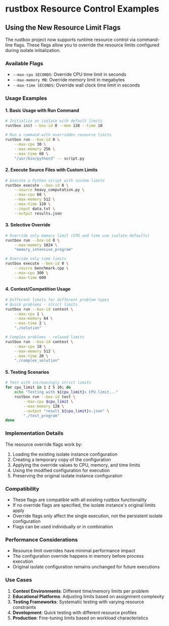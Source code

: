 # rustbox Resource Control Examples

## Using the New Resource Limit Flags

The rustbox project now supports runtime resource control via command-line flags. These flags allow you to override the resource limits configured during isolate initialization.

### Available Flags

- `--max-cpu SECONDS`: Override CPU time limit in seconds  
- `--max-memory MB`: Override memory limit in megabytes
- `--max-time SECONDS`: Override wall clock time limit in seconds

### Usage Examples

#### 1. Basic Usage with Run Command

```bash
# Initialize an isolate with default limits
rustbox init --box-id 0 --mem 128 --time 10

# Run a command with overridden resource limits
rustbox run --box-id 0 \
    --max-cpu 30 \
    --max-memory 256 \
    --max-time 60 \
    "/usr/bin/python3" -- script.py
```

#### 2. Execute Source Files with Custom Limits

```bash
# Execute a Python script with custom limits
rustbox execute --box-id 0 \
    --source heavy_computation.py \
    --max-cpu 60 \
    --max-memory 512 \
    --max-time 120 \
    --input data.txt \
    --output results.json
```

#### 3. Selective Override

```bash
# Override only memory limit (CPU and time use isolate defaults)
rustbox run --box-id 0 \
    --max-memory 1024 \
    "memory_intensive_program"

# Override only time limits
rustbox execute --box-id 0 \
    --source benchmark.cpp \
    --max-cpu 300 \
    --max-time 600
```

#### 4. Contest/Competition Usage

```bash
# Different limits for different problem types
# Quick problems - strict limits
rustbox run --box-id contest \
    --max-cpu 1 \
    --max-memory 64 \
    --max-time 2 \
    "./solution"

# Complex problems - relaxed limits  
rustbox run --box-id contest \
    --max-cpu 10 \
    --max-memory 512 \
    --max-time 20 \
    "./complex_solution"
```

#### 5. Testing Scenarios

```bash
# Test with increasingly strict limits
for cpu_limit in 1 2 5 10; do
    echo "Testing with ${cpu_limit}s CPU limit..."
    rustbox run --box-id test \
        --max-cpu $cpu_limit \
        --max-memory 128 \
        --output "result_${cpu_limit}s.json" \
        "./test_program"
done
```

### Implementation Details

The resource override flags work by:

1. Loading the existing isolate instance configuration
2. Creating a temporary copy of the configuration
3. Applying the override values to CPU, memory, and time limits  
4. Using the modified configuration for execution
5. Preserving the original isolate instance configuration

### Compatibility

- These flags are compatible with all existing rustbox functionality
- If no override flags are specified, the isolate instance's original limits apply
- Override flags only affect the single execution, not the persistent isolate configuration
- Flags can be used individually or in combination

### Performance Considerations

- Resource limit overrides have minimal performance impact
- The configuration override happens in memory before process execution
- Original isolate configuration remains unchanged for future executions

### Use Cases

1. **Contest Environments**: Different time/memory limits per problem
2. **Educational Platforms**: Adjusting limits based on assignment complexity  
3. **Testing Frameworks**: Systematic testing with varying resource constraints
4. **Development**: Quick testing with different resource profiles
5. **Production**: Fine-tuning limits based on workload characteristics
